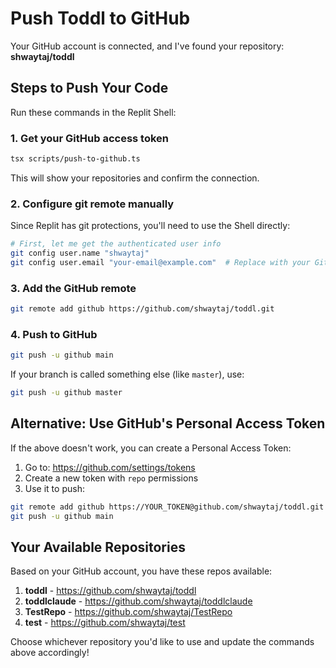 # Push Toddl to GitHub

Your GitHub account is connected, and I've found your repository: **shwaytaj/toddl**

## Steps to Push Your Code

Run these commands in the Replit Shell:

### 1. Get your GitHub access token
```bash
tsx scripts/push-to-github.ts
```
This will show your repositories and confirm the connection.

### 2. Configure git remote manually
Since Replit has git protections, you'll need to use the Shell directly:

```bash
# First, let me get the authenticated user info
git config user.name "shwaytaj"
git config user.email "your-email@example.com"  # Replace with your GitHub email
```

### 3. Add the GitHub remote
```bash
git remote add github https://github.com/shwaytaj/toddl.git
```

### 4. Push to GitHub
```bash
git push -u github main
```

If your branch is called something else (like `master`), use:
```bash
git push -u github master
```

## Alternative: Use GitHub's Personal Access Token

If the above doesn't work, you can create a Personal Access Token:

1. Go to: https://github.com/settings/tokens
2. Create a new token with `repo` permissions
3. Use it to push:

```bash
git remote add github https://YOUR_TOKEN@github.com/shwaytaj/toddl.git
git push -u github main
```

## Your Available Repositories

Based on your GitHub account, you have these repos available:
1. **toddl** - https://github.com/shwaytaj/toddl
2. **toddlclaude** - https://github.com/shwaytaj/toddlclaude
3. **TestRepo** - https://github.com/shwaytaj/TestRepo
4. **test** - https://github.com/shwaytaj/test

Choose whichever repository you'd like to use and update the commands above accordingly!
